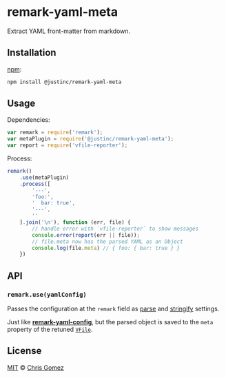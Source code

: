 # remark-yaml-meta

Extract YAML front-matter from markdown.

## Installation

[npm][]:

```bash
npm install @justinc/remark-yaml-meta
```

## Usage

Dependencies:

```javascript
var remark = require('remark');
var metaPlugin = require('@justinc/remark-yaml-meta');
var report = require('vfile-reporter');
```

Process:

```javascript
remark()
    .use(metaPlugin)
    .process([
        '---',
        'foo:',
        '  bar: true',
        '---',
        ''
    ].join('\n'), function (err, file) {
        // handle error with `vfile-reporter` to show messages
        console.error(report(err || file));
        // file.meta now has the parsed YAML as an Object
        console.log(file.meta) // { foo: { bar: true } }
    })
```

## API

### `remark.use(yamlConfig)`

Passes the configuration at the `remark` field as [parse][parse-settings]
and [stringify][stringify-settings] settings.

Just like [**remark-yaml-config**][remark-yaml-config], but the parsed object
is saved to the `meta` property of the retuned [`VFile`][unified-file].

## License

[MIT][license] © [Chris Gomez][author]

<!-- Definitions -->

[license]: LICENSE

[author]: http://akagomez.com

[npm]: https://docs.npmjs.com/cli/install

[parse-settings]: https://github.com/wooorm/remark/blob/master/packages/remark-parse/readme.md#options

[stringify-settings]: https://github.com/wooorm/remark/blob/master/packages/remark-stringify/readme.md#options

[remark-yaml-config]: https://github.com/wooorm/remark-yaml-config

[unified-file]: https://github.com/wooorm/unified#file
